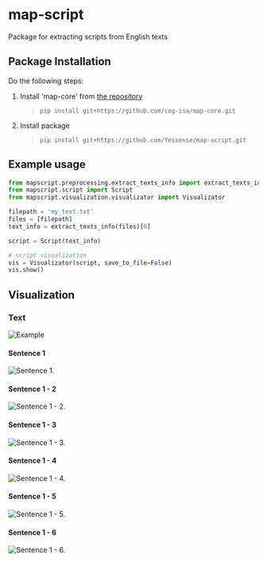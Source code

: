 # map-script

Package for extracting scripts from English texts

## Package Installation

Do the following steps:

1. Install 'map-core' from [the repository](https://github.com/cog-isa/map-core) 
   > `pip install git+https://github.com/cog-isa/map-core.git`
3. Install package
   >`pip install git+https://github.com/Yessense/map-script.git`

## Example usage

```python
from mapscript.preprocessing.extract_texts_info import extract_texts_info
from mapscript.script import Script
from mapscript.visualization.visualizator import Visualizator

filepath = 'my_text.txt'
files = [filepath]
text_info = extract_texts_info(files)[0]

script = Script(text_info)

# script visualization
vis = Visualizator(script, save_to_file=False)
vis.show()
```

[comment]: <> (## Text analysis )
[comment]: <> (```text)

[comment]: <> (A person went into a cafe.)

[comment]: <> (He sat down at a table and then ordered the dish of the day.)

[comment]: <> (The waiter brought him a hot meal.)

[comment]: <> (The man slowly finished the dish and then asked for the bill.)

[comment]: <> (He paid and left the cafe.)

[comment]: <> (```)

## Visualization
### Text

![Example](./img/separate_scripts_example.jpg?raw=true "Example")

#### Sentence 1

![Sentence 1.](./img/text_1.png?raw=true "Sentence 1")

#### Sentence 1 - 2 
![Sentence 1 - 2.](./img/text_2.png?raw=true "Sentence 2")

#### Sentence 1 - 3
![Sentence 1 - 3.](./img/text_3.png?raw=true "Sentence 3")

#### Sentence 1 - 4
![Sentence 1 - 4.](./img/text_4.png?raw=true "Sentence 4")

#### Sentence 1 - 5
![Sentence 1 - 5.](./img/text_5.png?raw=true "Sentence 5")

#### Sentence 1 - 6
![Sentence 1 - 6.](./img/text_6.png?raw=true "Sentence 6")
